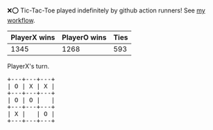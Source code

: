 :x::o: Tic-Tac-Toe played indefinitely by github action runners! See [my workflow](.github/workflows/play.yaml).

|PlayerX wins|PlayerO wins|Ties|
|-|-|-|
|1345|1268|593|

PlayerX's turn.

<pre>
+---+---+---+
| O | X | X |
+---+---+---+
| O | O |   |
+---+---+---+
| X |   | O |
+---+---+---+
</pre>
